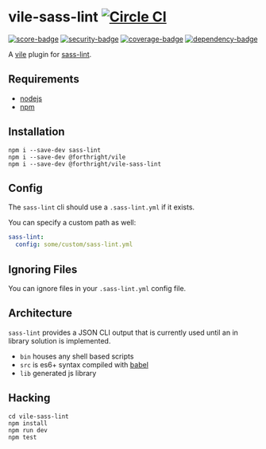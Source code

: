 # vile-sass-lint [![Circle CI](https://circleci.com/gh/forthright/vile-sass-lint.svg?style=svg&circle-token=00d3226575f038a2187cfab343423bd9fd3804ec)](https://circleci.com/gh/forthright/vile-sass-lint)

[![score-badge](https://vile.io/brentlintner/vile-sass-lint/badges/score?token=uFywUmzZfbg6UboLzn6R)](https://vile.io/brentlintner/vile-sass-lint) [![security-badge](https://vile.io/brentlintner/vile-sass-lint/badges/security?token=uFywUmzZfbg6UboLzn6R)](https://vile.io/brentlintner/vile-sass-lint) [![coverage-badge](https://vile.io/brentlintner/vile-sass-lint/badges/coverage?token=uFywUmzZfbg6UboLzn6R)](https://vile.io/brentlintner/vile-sass-lint) [![dependency-badge](https://vile.io/brentlintner/vile-sass-lint/badges/dependency?token=uFywUmzZfbg6UboLzn6R)](https://vile.io/brentlintner/vile-sass-lint)

A [vile](https://vile.io) plugin for [sass-lint](https://github.com/sasstools/sass-lint).

## Requirements

- [nodejs](http://nodejs.org)
- [npm](http://npmjs.org)

## Installation

    npm i --save-dev sass-lint
    npm i --save-dev @forthright/vile
    npm i --save-dev @forthright/vile-sass-lint

## Config

The `sass-lint` cli should use a  `.sass-lint.yml` if it exists.

You can specify a custom path as well:

```yml
sass-lint:
  config: some/custom/sass-lint.yml
```

## Ignoring Files

You can ignore files in your `.sass-lint.yml` config file.

## Architecture

`sass-lint` provides a JSON CLI output that is currently used until an
in library solution is implemented.

- `bin` houses any shell based scripts
- `src` is es6+ syntax compiled with [babel](https://babeljs.io)
- `lib` generated js library

## Hacking

    cd vile-sass-lint
    npm install
    npm run dev
    npm test
